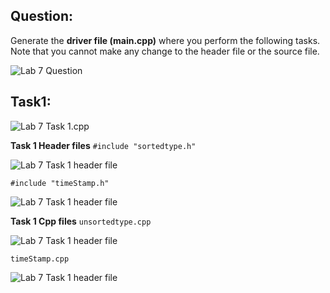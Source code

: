 ## Question:

Generate the **driver file (main.cpp)** where you perform the following tasks. Note that you cannot make any change to
the header file or the source file.

![Lab 7 Question](https://github.com/IAFahim/CSE225/blob/master/C%2B%2B/Lab/Lab_7/Question/task.png)

## Task1:

![Lab 7 Task 1.cpp](https://github.com/IAFahim/CSE225/blob/master/C%2B%2B/Lab/Lab_7/Task_1/main.cpp.png)

**Task 1 Header files**
`#include "sortedtype.h"`

![Lab 7 Task 1 header file](https://github.com/IAFahim/CSE225/blob/master/C%2B%2B/Lab/Lab_7/Task_1/sortedtype.h.png)

`#include "timeStamp.h"`

![Lab 7 Task 1 header file](https://github.com/IAFahim/CSE225/blob/master/C%2B%2B/Lab/Lab_7/Task_1/sortedtype.h.png)

**Task 1 Cpp files**
`unsortedtype.cpp`

![Lab 7 Task 1 header file](https://github.com/IAFahim/CSE225/blob/master/C%2B%2B/Lab/Lab_7/Task_1/sortedtype.cpp.png)

`timeStamp.cpp`

![Lab 7 Task 1 header file](https://github.com/IAFahim/CSE225/blob/master/C%2B%2B/Lab/Lab_7/Task_1/sortedtype.cpp.png)